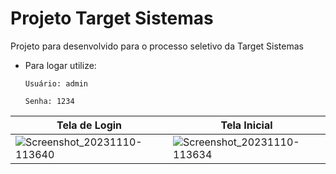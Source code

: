 # Projeto Target Sistemas

Projeto para desenvolvido para o processo seletivo da Target Sistemas

- Para logar utilize:
  
  `Usuário: admin`
  
  `Senha: 1234`

| Tela de Login  | Tela Inicial |
| ------------- | ------------- |
| ![Screenshot_20231110-113640](https://github.com/Salops/projeto-target-sistemas/assets/104448348/7dc8624c-a6bd-447e-857f-294f925eb845) | ![Screenshot_20231110-113634](https://github.com/Salops/projeto-target-sistemas/assets/104448348/bfb06bfe-5336-461b-928f-699bd8147bc0) |
